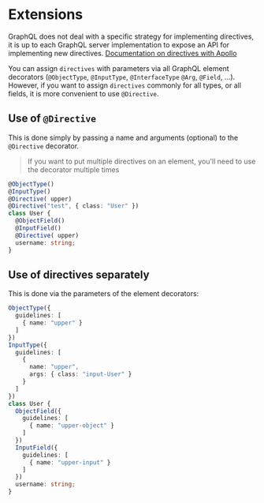 # Extensions
GraphQL does not deal with a specific strategy for implementing directives, it is up to each GraphQL server implementation to expose an API for implementing new directives.
[Documentation on directives with Apollo](https://www.apollographql.com/docs/apollo-server/schema/creating-directives/)

You can assign `directives` with parameters via all GraphQL element decorators (`@ObjectType`, `@InputType`, `@InterfaceType` `@Arg`, `@Field`, ...). However, if you want to assign `directives` commonly for all types, or all fields, it is more convenient to use `@Directive`.  

## Use of `@Directive`
This is done simply by passing a name and arguments (optional) to the `@Directive` decorator.
> If you want to put multiple directives on an element, you'll need to use the decorator multiple times
```ts
@ObjectType()
@InputType()
@Directive( upper)
@Directive("test", { class: "User" })
class User {
  @ObjectField()
  @InputField()
  @Directive( upper)
  username: string;
}
```

## Use of directives separately
This is done via the parameters of the element decorators:
```ts
ObjectType({
  guidelines: [
    { name: "upper" }
  ]
})
InputType({
  guidelines: [
    {
      name: "upper",
      args: { class: "input-User" }
    }
  ]
})
class User {
  ObjectField({
    guidelines: [
      { name: "upper-object" }
    ]
  })
  InputField({
    guidelines: [
      { name: "upper-input" }
    ]
  })
  username: string;
}
```
